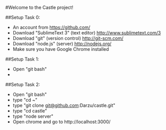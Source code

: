 #Welcome to the Castle project!

##Setup Task 0:
 - An account from https://github.com/
 - Download "SublimeText 3" (text editor) http://www.sublimetext.com/3
 - Download "git" (version control) http://git-scm.com/
 - Download "node.js" (server) http://nodejs.org/
 - Make sure you have Google Chrome installed

##Setup Task 1:
 - Open "git bash"
 - 
 
##Setup Task 2:
 - Open "git bash"
 - type "cd ~"
 - type "git clone git@github.com:Darzu/castle.git"
 - type "cd castle"
 - type "node server"
 - Open chrome and go to http://localhost:3000/